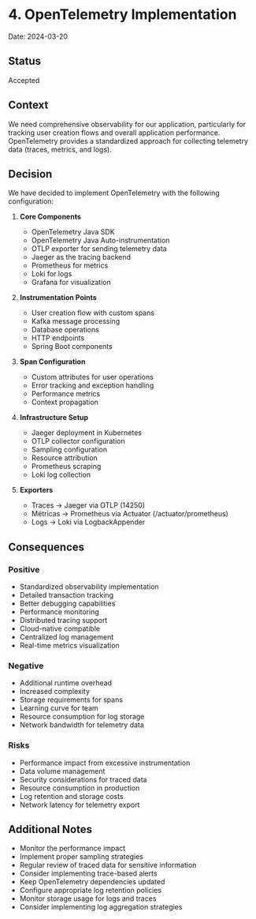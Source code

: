 # 4. OpenTelemetry Implementation

Date: 2024-03-20

## Status

Accepted

## Context

We need comprehensive observability for our application, particularly for tracking user creation flows and overall application performance. OpenTelemetry provides a standardized approach for collecting telemetry data (traces, metrics, and logs).

## Decision

We have decided to implement OpenTelemetry with the following configuration:

1. **Core Components**
   - OpenTelemetry Java SDK
   - OpenTelemetry Java Auto-instrumentation
   - OTLP exporter for sending telemetry data
   - Jaeger as the tracing backend
   - Prometheus for metrics
   - Loki for logs
   - Grafana for visualization

2. **Instrumentation Points**
   - User creation flow with custom spans
   - Kafka message processing
   - Database operations
   - HTTP endpoints
   - Spring Boot components

3. **Span Configuration**
   - Custom attributes for user operations
   - Error tracking and exception handling
   - Performance metrics
   - Context propagation

4. **Infrastructure Setup**
   - Jaeger deployment in Kubernetes
   - OTLP collector configuration
   - Sampling configuration
   - Resource attribution
   - Prometheus scraping
   - Loki log collection

5. **Exporters**
   - Traces → Jaeger via OTLP (14250)
   - Métricas → Prometheus via Actuator (/actuator/prometheus)
   - Logs → Loki via LogbackAppender

## Consequences

### Positive
- Standardized observability implementation
- Detailed transaction tracking
- Better debugging capabilities
- Performance monitoring
- Distributed tracing support
- Cloud-native compatible
- Centralized log management
- Real-time metrics visualization

### Negative
- Additional runtime overhead
- Increased complexity
- Storage requirements for spans
- Learning curve for team
- Resource consumption for log storage
- Network bandwidth for telemetry data

### Risks
- Performance impact from excessive instrumentation
- Data volume management
- Security considerations for traced data
- Resource consumption in production
- Log retention and storage costs
- Network latency for telemetry export

## Additional Notes

- Monitor the performance impact
- Implement proper sampling strategies
- Regular review of traced data for sensitive information
- Consider implementing trace-based alerts
- Keep OpenTelemetry dependencies updated
- Configure appropriate log retention policies
- Monitor storage usage for logs and traces
- Consider implementing log aggregation strategies 